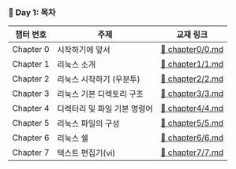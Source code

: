 ### 📘 Day 1: 목차

| 챕터 번호     | 주제             | 교재 링크                                |
| --------- | -------------- | ------------------------------------ |
| Chapter 0 | 시작하기에 앞서       | [📄 chapter0/0.md](../chapter0/0.md) |
| Chapter 1 | 리눅스 소개         | [📄 chapter1/1.md](../chapter1/1.md) |
| Chapter 2 | 리눅스 시작하기 (우분투) | [📄 chapter2/2.md](../chapter2/2.md) |
| Chapter 3 | 리눅스 기본 디렉토리 구조    | [📄 chapter3/3.md](../chapter3/3.md) |
| Chapter 4 | 디렉터리 및 파일 기본 명령어    | [📄 chapter4/4.md](../chapter4/4.md) |
| Chapter 5 | 리눅스 파일의 구성       | [📄 chapter5/5.md](../chapter5/5.md) |
| Chapter 6 | 리눅스 쉘   | [📄 chapter6/6.md](../chapter6/6.md) |
| Chapter 7 | 텍스트 편집기(vi)         | [📄 chapter7/7.md](../chapter7/7.md) |